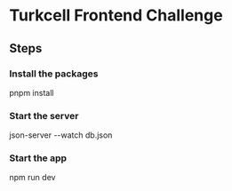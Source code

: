 # Turkcell Frontend Challenge

## Steps

### Install the packages

pnpm install

### Start the server

json-server --watch db.json

### Start the app

npm run dev
